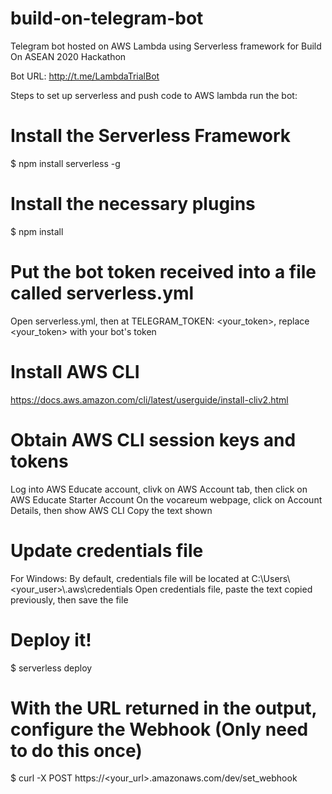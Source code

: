 # build-on-telegram-bot
Telegram bot hosted on AWS Lambda using Serverless framework for Build On ASEAN 2020 Hackathon

Bot URL: http://t.me/LambdaTrialBot

Steps to set up serverless and push code to AWS lambda run the bot:

# Install the Serverless Framework
$ npm install serverless -g

# Install the necessary plugins
$ npm install

# Put the bot token received into a file called serverless.yml
Open serverless.yml, then at TELEGRAM_TOKEN: <your_token>, replace <your_token> with your bot's token

# Install AWS CLI
https://docs.aws.amazon.com/cli/latest/userguide/install-cliv2.html

# Obtain AWS CLI session keys and tokens
Log into AWS Educate account, clivk on AWS Account tab, then click on AWS Educate Starter Account
On the vocareum webpage, click on Account Details, then show AWS CLI
Copy the text shown

# Update credentials file
For Windows: By default, credentials file will be located at C:\Users\\<your_user>\\.aws\credentials
Open credentials file, paste the text copied previously, then save the file

# Deploy it!
$ serverless deploy

# With the URL returned in the output, configure the Webhook (Only need to do this once)
$ curl -X POST https://<your_url>.amazonaws.com/dev/set_webhook

